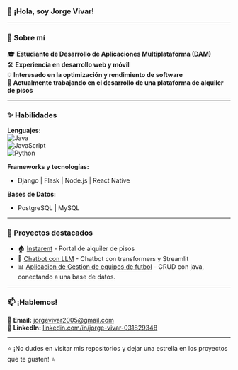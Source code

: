 ### 👋 ¡Hola, soy Jorge Vivar!

---

### 🚀 Sobre mí
🎓 **Estudiante de Desarrollo de Aplicaciones Multiplataforma (DAM)**  
🛠️ **Experiencia en desarrollo web y móvil**  
💡 **Interesado en la optimización y rendimiento de software**  
🌱 **Actualmente trabajando en el desarrollo de una plataforma de alquiler de pisos**  

---

### ✨ Habilidades
**Lenguajes:**  
![Java](https://img.shields.io/badge/Java-ED8B00?style=for-the-badge&logo=java&logoColor=white)  
![JavaScript](https://img.shields.io/badge/JavaScript-F7DF1E?style=for-the-badge&logo=javascript&logoColor=black)  
![Python](https://img.shields.io/badge/Python-3776AB?style=for-the-badge&logo=python&logoColor=white)  

**Frameworks y tecnologías:**  
- Django | Flask | Node.js | React Native  

**Bases de Datos:**  
- PostgreSQL | MySQL  

---

### 🚀 Proyectos destacados
- 🏠 [Instarent](https://github.com/tuusuario/instarent) - Portal de alquiler de pisos 
- 🤖 [Chatbot con LLM](https://github.com/j0rgev0/chatbot-llm) - Chatbot con transformers y Streamlit
- 📊 [Aplicacion de Gestion de equipos de futbol](https://github.com/j0rgev0/GestionEquipos) - CRUD con java, conectando a una base de datos.

---

### 📫 ¡Hablemos!
📧 **Email:** [jorgevivar2005@gmail.com](mailto:jorgevivar2005@gmail.com)  
💼 **LinkedIn:** [linkedin.com/in/jorge-vivar-031829348](https://linkedin.com/in/jorge-vivar-031829348)  

---

⭐ ¡No dudes en visitar mis repositorios y dejar una estrella en los proyectos que te gusten! ⭐

